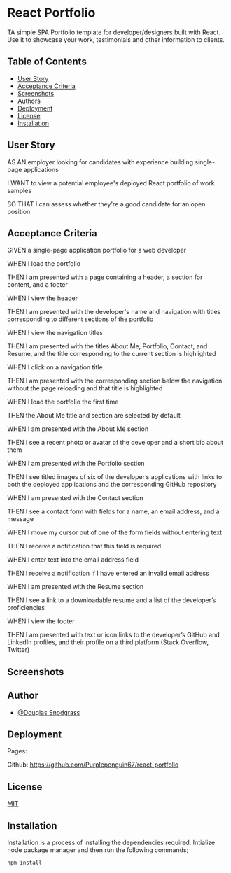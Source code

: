 
# React Portfolio

TA simple SPA Portfolio template for developer/designers built with React. Use it to showcase your work, testimonials and other information to clients.
## Table of Contents


- [User Story](#user-story)
- [Acceptance Criteria](#acceptance-criteria)
- [Screenshots](#screenshots)
- [Authors](#authors)
- [Deployment](#deployment)
- [License](#license)
- [Installation](#installation)


## User Story

AS AN employer looking for candidates with experience building single-page applications

I WANT to view a potential employee's deployed React portfolio of work samples

SO THAT I can assess whether they're a good candidate for an open position
## Acceptance Criteria

GIVEN a single-page application portfolio for a web developer

WHEN I load the portfolio

THEN I am presented with a page containing a header, a section for content, and a footer

WHEN I view the header

THEN I am presented with the developer's name and navigation with titles corresponding to different sections of the portfolio

WHEN I view the navigation titles

THEN I am presented with the titles About Me, Portfolio, Contact, and Resume, and the title corresponding to the current section is highlighted

WHEN I click on a navigation title

THEN I am presented with the corresponding section below the navigation without the page reloading and that title is highlighted

WHEN I load the portfolio the first time

THEN the About Me title and section are selected by default

WHEN I am presented with the About Me section

THEN I see a recent photo or avatar of the developer and a short bio about them

WHEN I am presented with the Portfolio section

THEN I see titled images of six of the developer’s applications with links to both the deployed applications and the corresponding GitHub repository

WHEN I am presented with the Contact section

THEN I see a contact form with fields for a name, an email address, and a message

WHEN I move my cursor out of one of the form fields without entering text

THEN I receive a notification that this field is required

WHEN I enter text into the email address field

THEN I receive a notification if I have entered an invalid email address

WHEN I am presented with the Resume section

THEN I see a link to a downloadable resume and a list of the developer’s proficiencies

WHEN I view the footer

THEN I am presented with text or icon links to the developer’s GitHub and LinkedIn profiles, and their profile on a third platform (Stack Overflow, Twitter) 
## Screenshots




## Author

- [@Douglas Snodgrass](https://www.github.com/purplepenguin67)


## Deployment


Pages: 

Github: https://github.com/Purplepenguin67/react-portfolio







## License

[MIT](https://choosealicense.com/licenses/mit/)



## Installation

Installation is a process of installing the dependencies required.
Intialize node package manager and then run the following commands;  
```script
npm install